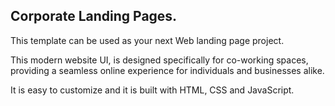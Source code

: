 ## Corporate Landing Pages.

This template can be used as your next Web landing page project.

This modern website UI, is designed specifically for co-working spaces, providing a seamless online experience for individuals and businesses alike.

It is easy to customize and it is built with HTML, CSS and JavaScript.

